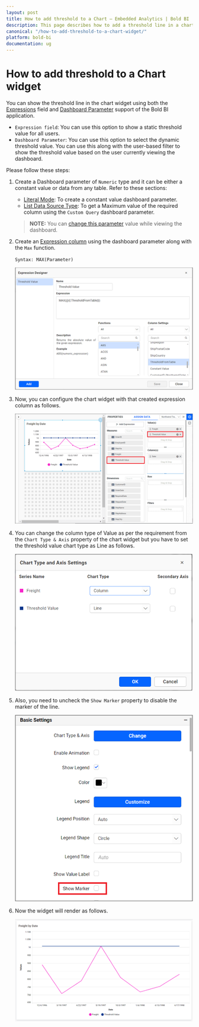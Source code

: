 ```yaml
---
layout: post
title: How to add threshold to a Chart – Embedded Analytics | Bold BI
description: This page describes how to add a threshold line in a chart visualization for embedded dashboards to showcase when data satisfies a specific condition.
canonical: "/how-to-add-threshold-to-a-chart-widget/"
platform: bold-bi
documentation: ug
---
```


# How to add threshold to a Chart widget 

You can show the threshold line in the chart widget using both the [Expressions](/working-with-data-source/transforming-data/configuring-expression-columns/) field and [Dashboard Parameter](/working-with-data-source/dashboard-parameter/configuring-dashboard-parameters/) support of the Bold BI application. 

* `Expression field`: You can use this option to show a static threshold value for all users.
* `Dashboard Parameter`: You can use this option to select the dynamic threshold value. You can use this along with the user-based filter to show the threshold value based on the user currently viewing the dashboard.

Please follow these steps:

1. Create a Dashboard parameter of `Numeric` type and it can be either a constant value or data from any table. Refer to these sections:

   * [Literal Mode](/working-with-data-source/dashboard-parameter/configuring-dashboard-parameters/#literal-mode): To create a constant value dashboard parameter.
   * [List Data Source Type](/working-with-data-source/dashboard-parameter/configuring-dashboard-parameters/#list-data-source-type): To get a Maximum value of the required column using the `Custom Query` dashboard parameter.

   >**NOTE:** You can [change this parameter](/working-with-data-source/dashboard-parameter/change-the-dashboard-parameter-value-dynamically/) value while viewing the dashboard.

2. Create an [Expression column](/working-with-data-source/dashboard-parameter/uses-of-dashboard-parameters/#expression) using the dashboard parameter along with the `Max` function.

   `Syntax: MAX(Parameter)`

   ![Parameter in Expression](/static/assets/faq/images/parameter-in-expression.png)

3. Now, you can configure the chart widget with that created expression column as follows.
   
   ![Configure Chart Widget with Expression](/static/assets/faq/images/configure-chart-widget-with-expression.png) 

4. You can change the column type of Value as per the requirement from the `Chart Type & Axis` property of the chart widget but you have to set the threshold value chart type as Line as follows.

   ![Threshold Chart Type](/static/assets/faq/images/threshold-chart-type.png)

5. Also, you need to uncheck the `Show Marker` property to disable the marker of the line.

   ![Uncheck Show Marker for Threshold](/static/assets/faq/images/showmarker-threshold.png)

6. Now the widget will render as follows.

   ![Threshold line in Chart](/static/assets/faq/images/thresholdline-chart.png)